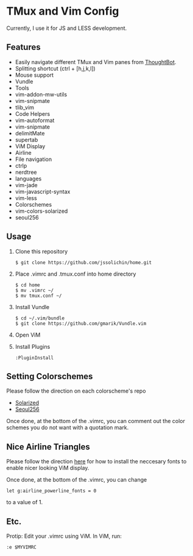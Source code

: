 TMux and Vim Config
===================

Currently, I use it for JS and LESS development.

Features
--------

* Easily navigate different TMux and Vim panes from [ThoughtBot](http://robots.thoughtbot.com/seamlessly-navigate-vim-and-tmux-splits).
* Splitting shortcut (ctrl + [h,j,k,l])
* Mouse support
* Vundle
* Tools
 * vim-addon-mw-utils
 * vim-snipmate
 * tlib_vim
* Code Helpers
 * vim-autoformat
 * vim-snipmate
 * delimitMate
 * supertab
* ViM Display
 * Airline
* File navigation
 * ctrlp
 * nerdtree
* languages
 * vim-jade
 * vim-javascript-syntax
 * vim-less
* Colorschemes
 * vim-colors-solarized
 * seoul256

Usage
-----
1. Clone this repository

    ```
    $ git clone https://github.com/jssolichin/home.git
    ```

2. Place .vimrc and .tmux.conf into home directory
 
    ```
    $ cd home
    $ mv .vimrc ~/
    $ mv tmux.conf ~/
    ```

3. Install Vundle

    ```
    $ cd ~/.vim/bundle
    $ git clone https://github.com/gmarik/Vundle.vim
    ```

4. Open ViM
5. Install Plugins

	```vim
    :PluginInstall
    ```

Setting Colorschemes
--------------------
Please follow the direction on each colorscheme's repo
* [Solarized](https://github.com/altercation/vim-colors-solarized)
* [Seoul256](https://github.com/junegunn/seoul256.vim)

Once done, at the bottom of the .vimrc, you can comment out the color schemes you do not want with a quotation mark. 

Nice Airline Triangles
----------------------
Please follow the direction [here](https://powerline.readthedocs.org/en/master/installation.html#patched-fonts) for how to install the neccesary fonts to enable nicer looking ViM display.

Once done, at the bottom of the .vimrc, you can change 

    let g:airline_powerline_fonts = 0

to a value of 1.

Etc.
----
Protip: Edit your .vimrc using ViM. In ViM, run:

    :e $MYVIMRC